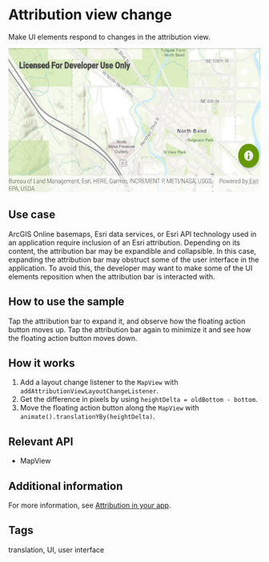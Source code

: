 # Attribution view change

Make UI elements respond to changes in the attribution view.

![Image of attribution view change](attribution-view-change.png)

## Use case

ArcGIS Online basemaps, Esri data services, or Esri API technology used in an application require inclusion of an Esri attribution. Depending on its content, the attribution bar may be expandible and collapsible. In this case, expanding the attribution bar may obstruct some of the user interface in the application. To avoid this, the developer may want to make some of the UI elements reposition when the attribution bar is interacted with.

## How to use the sample

Tap the attribution bar to expand it, and observe how the floating action button moves up. Tap the attribution bar again to minimize it and see how the floating action button moves down.

## How it works

1. Add a layout change listener to the `MapView` with `addAttributionViewLayoutChangeListener`.
2. Get the difference in pixels by using `heightDelta = oldBottom - bottom`.
3. Move the floating action button along the `MapView` with `animate().translationYBy(heightDelta)`.

## Relevant API

* MapView

## Additional information

For more information, see [Attribution in your app](https://developers.arcgis.com/terms/attribution/).

## Tags

translation, UI, user interface
